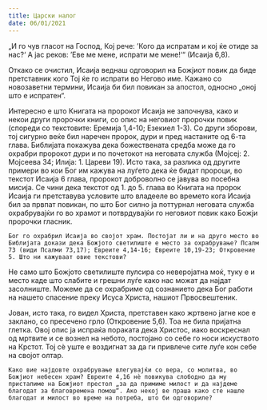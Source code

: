 ```yaml
---
title: Царски налог 
date: 06/01/2021
---
```


„И го чув гласот на Господ, Кој рече: ’Кого да испратам и кој ќе отиде за нас?‘ А јас реков: ’Еве ме мене, испрати ме мене!‘“ (Исаија 6,8).

Откако се очистил, Исаија веднаш одговорил на Божјиот повик да биде претставник кого Тој ќе го испрати во Негово име. Кажано со новозаветни термини, Исаија би бил повикан за апостол, односно „оној што е испратен“.

Интересно е што Книгата на пророкот Исаија не започнува, како и некои други пророчки книги, со опис на неговиот пророчки повик (спореди со текстовите: Еремија 1,4-10; Езекиел 1-3). Со други зборови, тој сигурно веќе бил наречен пророк, дури и пред настаните од 6-та глава. Библијата покажува дека божествената средба може да го охрабри пророкот дури и по почетокот на неговата служба (Мојсеј: 2. Мојсеева 34; Илија: 1. Цареви 19). Исто така, за разлика од другите примери во кои Бог им кажува на луѓето дека ќе бидат пророци, во текстот Исаија 6 глава, пророкот доброволно се јавува во посебна мисија. Се чини дека текстот од 1. до 5. глава во Книгата на пророк Исаија ги претставува условите што владееле во времето кога Исаија бил за првпат повикан, по што Бог силно ја поттурнал неговата служба охрабрувајќи го во храмот и потврдувајќи го неговиот повик како Божји пророчки гласник.

`Бог го охрабрил Исаија во својот храм. Постојат ли и на друго место во Библијата докази дека Божјото светилиште е место за охрабрување? Псалм 73 (види Псалми 73,17); Евреите 4,14-16; Евреите 10,19-23; Откровение 5. Што ни кажуваат овие текстови?`

Не само што Божјото светилиште пулсира со неверојатна моќ, туку е и место каде што слабите и грешни луѓе како нас можат да најдат засолниште. Можеме да се охрабриме од сознанието дека Бог работи на нашето спасение преку Исуса Христа, нашиот Првосвештеник.

Јован, исто така, го видел Христа, претставен како жртвено јагне кое е заклано, со пресечено грло (Откровение 5,6). Тоа не била пријатна глетка. Овој опис ја испраќа пораката дека Христос, иако воскреснал од мртвите и се вознел на небото, постојано со себе го носи искуството на Крстот. Тој сè уште е воздигнат за да ги привлече сите луѓе кон себе на својот олтар.

`Како вие најдовте охрабрување влегувајќи со вера, со молитва, во Божјиот небесен храм? Евреите 4,16 нè повикува слободно да му пристапиме на Божјиот престол „за да примиме милост и да најдеме благодат за благовремена помош“. Ако некој ве праша како сте нашле благодат и милост во време на потреба, што би одговориле?`